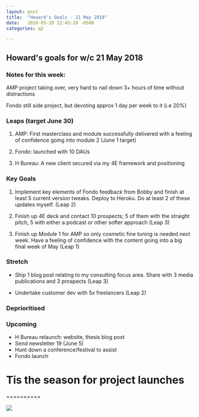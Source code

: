 ```yaml
---
layout: post
title:  "Howard's Goals - 21 May 2018"
date:   2018-05-20 12:45:29 -0500
categories: q2

---
```


## Howard's goals for w/c 21 May 2018
  
  
### Notes for this week:
AMP project taking over, very hard to nail down 3+ hours of time without distractions

Fondo still side project, but devoting approx 1 day per week to it (i.e 20%)


### Leaps (target June 30)

1. AMP: First masterclass and module successfully delivered with a feeling of confidence going into module 2 (June 1 target)

2. Fondo: launched with 10 DAUs

3. H Bureau: A new client secured via my 4E framework and positioning

  
### Key Goals

1. Implement key elements of Fondo feedback from Bobby and finish at least 5 current version tweaks. Deploy to Heroku. Do at least 2 of these updates myself. (Leap 2)

2. Finish up 4E deck and contact 10 prospects; 5 of them with the straight pitch, 5 with either a podcast or other softer approach (Leap 3)

3. Finish up Module 1 for AMP so only cosmetic fine tuning is needed next week. Have a feeling of confidence with the content going into a big final week of May (Leap 1)



### Stretch

- Ship 1 blog post relating to my consulting focus area. Share with 3 media publications and 3 prospects (Leap 3) 

- Undertake customer dev with 5x freelancers (Leap 2)



### Deprioritised


### Upcoming
- H Bureau relaunch: website, thesis blog post
- Send newsletter 19 (June 5)
- Hunt down a conference/festival to assist
- Fondo launch



# Tis the season for project launches
==========

![](https://media.giphy.com/media/ZKTNelSY55g4w/giphy.gif)

